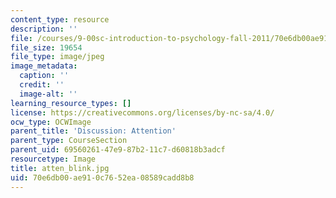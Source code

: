 ```yaml
---
content_type: resource
description: ''
file: /courses/9-00sc-introduction-to-psychology-fall-2011/70e6db00ae910c7652ea08589cadd8b8_atten_blink.jpg
file_size: 19654
file_type: image/jpeg
image_metadata:
  caption: ''
  credit: ''
  image-alt: ''
learning_resource_types: []
license: https://creativecommons.org/licenses/by-nc-sa/4.0/
ocw_type: OCWImage
parent_title: 'Discussion: Attention'
parent_type: CourseSection
parent_uid: 69560261-47e9-87b2-11c7-d60818b3adcf
resourcetype: Image
title: atten_blink.jpg
uid: 70e6db00-ae91-0c76-52ea-08589cadd8b8
---
```

